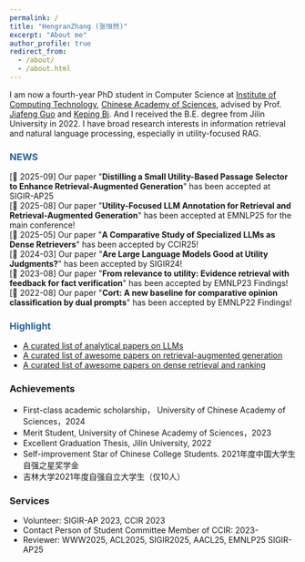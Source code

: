 ```yaml
---
permalink: /
title: "HengranZhang (张恒然)"
excerpt: "About me"
author_profile: true
redirect_from: 
  - /about/
  - /about.html
---
```


I am now a fourth-year PhD student in Computer Science at [Institute of Computing Technology](http://www.ict.ac.cn/), [Chinese Academy of Sciences](https://www.ucas.ac.cn/), advised by Prof. [Jiafeng Guo](http://www.bigdatalab.ac.cn/gjf/) and [Keping Bi](https://kepingbi.github.io/). 
And I received the B.E. degree from Jilin University in 2022.
I have broad research interests in information retrieval and natural language processing, especially in utility-focused RAG. 


<!-- My research is focused on the core problem in information retrieval (IR), i.e., **Ranking**.
Specifically, my current research interests are in leveraging pre-trained language models into IR, such as Pre-training for IR and Dense Retrieval. Here is my [CV](/files/XinyuMa_CV_en.pdf). -->
<!-- including but not limited to **understanding the relevance in IR**, **pre-training for IR** and **dense retrieval**. -->

### <span style="color:#2561a0">NEWS</span>
[🎉 2025-09] Our paper "**Distilling a Small Utility-Based Passage Selector to Enhance Retrieval-Augmented Generation**"  has been accepted at SIGIR-AP25   
[🎉 2025-08] Our paper "**Utility-Focused LLM Annotation for Retrieval and Retrieval-Augmented Generation**" has been accepted at EMNLP25 for the main conference!    
[🎉 2025-05] Our paper "**A Comparative Study of Specialized LLMs as Dense Retrievers**" has been accepted by CCIR25!    
[🎉 2024-03] Our paper "**Are Large Language Models Good at Utility Judgments?**" has been accepted by SIGIR24!    
[🎉 2023-08] Our paper "**From relevance to utility: Evidence retrieval with feedback for fact verification**" has been accepted by EMNLP23 Findings!   
[🎉 2022-08] Our paper "**Cort: A new baseline for comparative opinion classification by dual prompts**" has been accepted by EMNLP22 Findings!    


### <span style="color:#2561a0">Highlight</span>
- [A curated list of analytical papers on LLMs](https://github.com/hengran/Investigating-LLMs)
- [A curated list of awesome papers on retrieval-augmented generation](https://github.com/IR-LLM/Awesome-Information-Retrieval-in-the-Age-of-Large-Language-Model)
- [A curated list of awesome papers on dense retrieval and ranking](https://github.com/hengran/dense-retrieval-paper)


### Achievements
- First-class academic scholarship， University of Chinese Academy of Sciences，2024 
- Merit Student, University of Chinese Academy of Sciences，2023    
- Excellent Graduation Thesis, Jilin University, 2022
- Self-improvement Star of Chinese College Students. 2021年度中国大学生自强之星奖学金
- 吉林大学2021年度自强自立大学生（仅10人） 

### Services
- Volunteer: SIGIR-AP 2023, CCIR 2023        
- Contact Person of Student Committee Member of CCIR: 2023-   
- Reviewer: WWW2025, ACL2025, SIGIR2025, AACL25, EMNLP25 SIGIR-AP25


